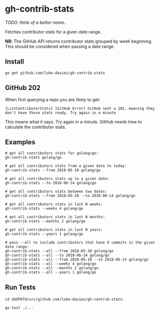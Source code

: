 # gh-contrib-stats

*TODO: think of a better name..*

Fetches contributor stats for a given date range.

**NB:** The GitHub API returns contributor stats grouped by week beginning. This should be considered when passing a date range.


## Install
`go get github.com/luke-davies/gh-contrib-stats`

## GitHub 202
When first querying a repo you are likely to get:

`[ListContributorStats] [GitHub Error] GitHub sent a 202, meaning they don't have those stats ready. Try again in a minute`

This means what it says. Try again in a minute. GitHub needs time to calculate the contributor stats.

## Examples
```
# get all contributors stats for golang/go:
gh-contrib-stats golang/go

# get all contributors stats from a given date to today:
gh-contrib-stats --from 2018-05-10 golang/go

# get all contributors stats up to a given date:
gh-contrib-stats --to 2018-06-14 golang/go

# get all contributors stats between two dates:
gh-contrib-stats --from 2018-05-10 --to 2018-06-14 golang/go

# get all contributors stats in last N weeks:
gh-contrib-stats --weeks 4 golang/go

# get all contributors stats in last N months:
gh-contrib-stats --months 2 golang/go

# get all contributors stats in last N years:
gh-contrib-stats --years 1 golang/go

# pass --all to include contributors that have 0 commits in the given date range:
gh-contrib-stats --all --from 2018-05-10 golang/go
gh-contrib-stats --all --to 2018-06-14 golang/go
gh-contrib-stats --all --from 2018-05-10 --to 2018-06-14 golang/go
gh-contrib-stats --all --weeks 4 golang/go
gh-contrib-stats --all --months 2 golang/go
gh-contrib-stats --all --years 1 golang/go

```

## Run Tests

`cd $GOPATH/src/github.com/luke-davies/gh-contrib-stats`:

`go test ./...`
